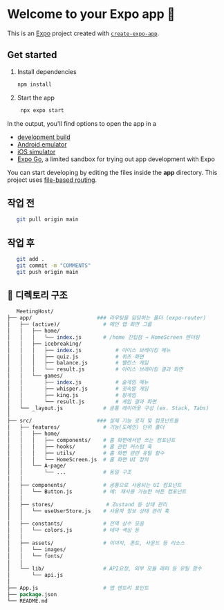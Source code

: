 # Welcome to your Expo app 👋

This is an [Expo](https://expo.dev) project created with [`create-expo-app`](https://www.npmjs.com/package/create-expo-app).

## Get started

1. Install dependencies

   ```bash
   npm install
   ```

2. Start the app

   ```bash
    npx expo start
   ```

In the output, you'll find options to open the app in a

- [development build](https://docs.expo.dev/develop/development-builds/introduction/)
- [Android emulator](https://docs.expo.dev/workflow/android-studio-emulator/)
- [iOS simulator](https://docs.expo.dev/workflow/ios-simulator/)
- [Expo Go](https://expo.dev/go), a limited sandbox for trying out app development with Expo

You can start developing by editing the files inside the **app** directory. This project uses [file-based routing](https://docs.expo.dev/router/introduction).

## 작업 전

   ```bash
      git pull origin main
   ```

## 작업 후 

   ```bash
      git add .
      git commit -m "COMMENTS"
      git push origin main
   ```

## 📁 디렉토리 구조
```perl
   MeetingHost/
├── app/                     ### 라우팅을 담당하는 폴더 (expo-router)
│   ├── (active)/              # 메인 앱 화면 그룹
│   │   ├── home/
│   │   │   └── index.js       # /home 진입점 → HomeScreen 렌더링
│   │   ├── icebreaking/
│   │   │   ├── index.js           # 아이스 브레이킹 메뉴
│   │   │   ├── quiz.js            # 퀴즈 화면
│   │   │   ├── balance.js         # 밸런스 게임
│   │   │   └── result.js          # 아이스 브레이킹 결과 화면
│   │   └── games/
│   │       ├── index.js           # 술게임 메뉴
│   │       ├── whisper.js         # 귓속말 게임
│   │       ├── king.js            # 왕게임
│   │       └── result.js          # 게임 결과 화면
│   └── _layout.js             # 공통 레이아웃 구성 (ex. Stack, Tabs)
│
├── src/                     ### 실제 기능 로직 및 컴포넌트들
│   ├── features/              # 기능(도메인) 단위 폴더
│   │   ├── home/
│   │   │   ├── components/    # 홈 화면에서만 쓰는 컴포넌트
│   │   │   ├── hooks/         # 홈 관련 커스텀 훅
│   │   │   ├── utils/         # 홈 화면 관련 유틸 함수
│   │   │   └── HomeScreen.js  # 홈 화면 UI 정의
│   │   └── A-page/
│   │       └── ...            # 동일 구조
│   │
│   ├── components/            # 공통으로 사용되는 UI 컴포넌트
│   │   └── Button.js          # 예: 재사용 가능한 버튼 컴포넌트
│   │
│   ├── stores/                 # Zustand 등 상태 관리
│   │   └── useUserStore.js    # 사용자 정보 상태 관리 훅
│   │
│   ├── constants/             # 전역 상수 모음
│   │   └── colors.js          # 테마 색상 등
│   │
│   ├── assets/                # 이미지, 폰트, 사운드 등 리소스
│   │   └── images/          
│   │   └── fonts/          
│   │
│   └── lib/                   # API요청, 외부 모듈 래퍼 등 유틸 함수
│       └── api.js
│
├── App.js                     # 앱 엔트리 포인트
├── package.json
└── README.md

```